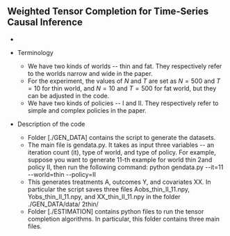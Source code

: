 ## Weighted Tensor Completion for Time-Series Causal Inference
-
* Terminology
  * We have two kinds of worlds -- thin and fat. They respectively refer to the worlds narrow and wide in the paper.
  * For the experiment, the values of $N$ and $T$ are set as $N=500$ and $T=10$ for thin world, and $N=10$ and $T=500$ for fat world, but they can be adjusted in the code.
  * We have two kinds of policies -- I and II. They respectively refer to simple and complex policies in the paper.


* Description of the code
  * Folder [./GEN_DATA] contains the script to generate the datasets.
  * The main file is gendata.py. It takes as input three variables -- an iteration count (it), type of world, and type of policy. For example, suppose you want to generate 11-th example for world thin   2and policy II, then run the following command: python gendata.py --it=11 --world=thin --policy=II
  * This generates treatments A, outcomes Y, and covariates XX. In particular the script saves three files Aobs_thin_II_11.npy, Yobs_thin_II_11.npy, and XX_thin_II_11.npy in the folder ./GEN_DATA/data/  2thin/
  * Folder [./ESTIMATION] contains python files to run the tensor completion algorithms. In particular, this folder contains three main files.

